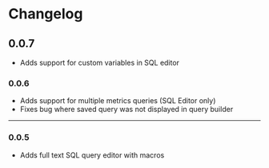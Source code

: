 # Changelog

## 0.0.7

- Adds support for custom variables in SQL editor

### 0.0.6

- Adds support for multiple metrics queries (SQL Editor only)
- Fixes bug where saved query was not displayed in query builder

---

### 0.0.5

- Adds full text SQL query editor with macros
